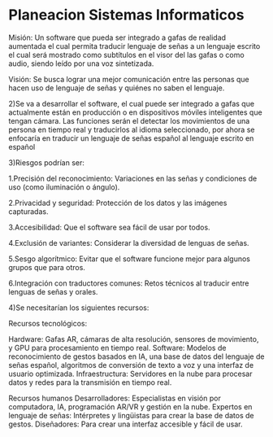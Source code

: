 # Planeacion Sistemas Informaticos

Misión: Un software que pueda ser integrado a gafas de realidad aumentada el cual permita traducir lenguaje de señas a un lenguaje escrito el cual será mostrado como subtítulos en el visor del las gafas o como audio, siendo leído por una voz sintetizada.

Visión: Se busca lograr una mejor comunicación entre las personas que hacen uso de lenguaje de señas y quiénes no saben el lenguaje.

2)Se va a desarrollar el software, el cual puede ser integrado a gafas que actualmente están en producción o en dispositivos móviles inteligentes que tengan cámara.
Las funciones serán el detectar los movimientos de una persona en tiempo real y traducirlos al idioma seleccionado, por ahora se enfocaría en traducir un lenguaje de señas español al lenguaje escrito en español

3)Riesgos podrían ser:

1.Precisión del reconocimiento: Variaciones en las señas y condiciones de uso (como iluminación o ángulo).

2.Privacidad y seguridad: Protección de los datos y las imágenes capturadas.

3.Accesibilidad: Que el software sea fácil de usar por todos.

4.Exclusión de variantes: Considerar la diversidad de lenguas de señas.

5.Sesgo algorítmico: Evitar que el software funcione mejor para algunos grupos que para otros.

6.Integración con traductores comunes: Retos técnicos al traducir entre lenguas de señas y orales.

4)Se necesitarían los siguientes recursos:

Recursos tecnológicos:

Hardware: Gafas AR, cámaras de alta resolución, sensores de movimiento, y GPU para procesamiento en tiempo real.
Software: Modelos de reconocimiento de gestos basados en IA, una base de datos del lenguaje de señas español, algoritmos de conversión de texto a voz y una interfaz de usuario optimizada.
Infraestructura: Servidores en la nube para procesar datos y redes para la transmisión en tiempo real.


Recursos humanos
Desarrolladores: Especialistas en visión por computadora, IA, programación AR/VR y gestión en la nube.
Expertos en lenguaje de señas: Intérpretes y lingüistas para crear la base de datos de gestos.
Diseñadores: Para crear una interfaz accesible y fácil de usar.